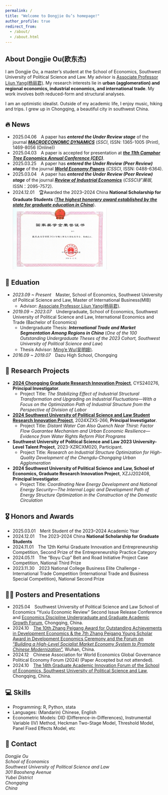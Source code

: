 ```yaml
---
permalink: /
title: "Welcome to Dongjie Ou’s homepage!"
author_profile: true
redirect_from: 
  - /about/
  - /about.html
---
```


## About Dongjie Ou(欧东杰)
I am Dongjie Ou, a master’s student at the School of Economics, Southwest University of Political Science and Law.  My advisor is [Associate Professor Lijun Yang(杨丽君)](https://es.swupl.edu.cn/szdw/zrjs/ax/x1gjjjymyx/283110.htm). My research interests lie in **urban (agglomeration) and regional economics, industrial economics, and international trade**. My work involves both reduced-form and structural analyses.

I am an optimistic idealist. Outside of my academic life, I enjoy music, hiking and trips. I grew up in Chongqing, a beautiful city in southwest China.

## 🔥 News
- 2025.04.06&emsp;A paper has ***entered the Under Review stage*** of the journal [***MACROECONOMIC DYNAMICS***](https://www.cambridge.org/core/journals/macroeconomic-dynamics) (*SSCI*, ISSN: 1365-1005 (Print), 1469-8056 (Online))
- 2025.04.03&emsp;A paper is accepted for presentation at [***the 11th Camphor Tree Economics Annual Conference (CEC)***](https://mp.weixin.qq.com/s/j_BLWAedV5WkCToqnIyCRQ).
- 2025.03.25&emsp;A paper has ***entered the Under Review (Peer Review) stage*** of the journal [***World Economy Papers***](http://sjjjwh.magtech.com.cn/CN/0488-6364/home.shtml) (*CSSCI*, ISSN: 0488-6364).
- 2025.03.04&emsp;A paper has ***entered the Under Review (Peer Review) stage*** of the journal [***Review of Industrial Economics***](https://xdch.cbpt.cnki.net/WKG/WebPublication/index.aspx?mid=xdch) (*CSSCI扩展版*, ISSN：2095-7572).
- 2024.12.01&emsp;🏆Awarded the 2023–2024 China **National Scholarship for Graduate Students** ([***The highest honorary award established by the state for graduate education in China***](https://www.gov.cn/fuwu/2014-06/11/content_2698545.htm)).
  <div style="display: flex; align-items: center; gap: 15px;">
    <img src='/images/National Scholarship.png' style='width: 300px; height: auto;'></div>

## 📖 Eduation
- *2023.09 ~ Present*&emsp;Master, School of Economics, Southwest University of Political Science and Law, Master of International Business(MIB)
  - Advisor: [Associate Professor Lijun Yang(杨丽君)](https://es.swupl.edu.cn/szdw/zrjs/ax/x1gjjjymyx/283110.htm).
- *2019.09 ~ 2023.07*&emsp;Undergraduate, School of Economics, Southwest University of Political Science and Law, International Economics and Trade (Bachelor of Economics)
  - Undergraduate Thesis: ***International Trade and Market Segmentation Among Regions in China*** (*One of the 100 Outstanding Undergraduate Theses of the 2023 Cohort, Southwest University of Political Science and Law*)
  - Thesis Advisor: [Ming’e Wu(吴明娥)](https://es.swupl.edu.cn/szdw/zrjs/ax/x1gjjjymyx/283106.htm).
- *2016.09 ~ 2019.07*&emsp;Dazu High School, Chongqing

## 📆 Research Projects
- **[2024 Chongqing Graduate Research Innovation Project](https://yjsy.swupl.edu.cn/ggtz/f19991cf461c4665b20ed73bba533283.html)**, CYS240276, **Principal Investigator**.
  - Project Title: *The Stabilizing Effect of Industrial Structural Transformation and Upgrading on Industrial Fluctuations—With a Focus on the Optimization Path of Industrial Structure from the Perspective of Division of Labor*
- **[2024 Southwest University of Political Science and Law Student Research Innovation Project](https://kyc.swupl.edu.cn/kyxm/xskyxm/8669eb1ea67147abbc6c737575674c56.htm)**, 2024XZXS-266, **Principal Investigator**.
  - Project Title: *Distant Water Can Also Quench Near Thirst: Factor Flow Guarantee Mechanism and Urban Economic Resilience—Evidence from Water Rights Reform Pilot Programs*
- **Southwest University of Political Science and Law 2023 University-Level Talent Project**, 2023-XZRCXM020, Participant.
  - Project Title: *Research on Industrial Structure Optimization for High-Quality Development of the Chengdu-Chongqing Urban Agglomeration*
- **2024 Southwest University of Political Science and Law, School of Economics, Graduate Research Innovation Project**, XZJJ202408, **Principal Investigator**.
  - Project Title: *Coordinating New Energy Development and National Energy Security—The Internal Logic and Development Path of Energy Structure Optimization in the Construction of the Domestic Circulation*

## 🎖️ Honors and Awards
- 2025.03.01&emsp;Merit Student of the 2023–2024 Academic Year
- 2024.12.01&emsp;The 2023–2024 China **National Scholarship for Graduate Students**
- 2024.11.01&emsp;The 12th KeHui Graduate Innovation and Entrepreneurship Competition, Second Prize of the Entrepreneurship Practice Category
- 2024.05.11&emsp;The “Boyu Cup” Belt and Road Initiative Project Case Competition, National Third Prize
- 2023.11.30&emsp;2023 National College Business Elite Challenge - International Trade Competition (International Trade and Business Special Competition), National Second Prize

## 🧑‍🎨 Posters and Presentations
- 2025.04&emsp;Southwest University of Political Science and Law School of Economics “Yuxiu Economic Review” Second Issue Release Conference and [Economics Discipline Undergraduate and Graduate Academic Growth Forum](https://mp.weixin.qq.com/s/rjAJYPOdfNiv8sYkN7FrtQ), Chongqing, China.
- 2024.10&emsp;[The 10th Zhang Peigang Award for Outstanding Achievements in Development Economics & the 7th Zhang Peigang Young Scholar Award in Development Economics Ceremony and the Forum on “*Building a High-Level Socialist Market Economy System to Promote Chinese Modernization*”](http://pkcjjh.hust.edu.cn/info/1068/2780.htm), Wuhan, China.
- 2024.12&emsp;Chinese Association for World Economics Global Governance Political Economy Forum (2024) (Paper Accepted but not attended).
- 2024.10&emsp;[The 14th Graduate Academic Innovation Forum of the School of Economics, Southwest University of Political Science and Law](https://es.swupl.edu.cn/xzjl/5fa34a3e7f324762862565d715fc1e7e.htm), Chongqing, China.

## 💻 Skills
- Programming: R, Python, stata
- Languages: (Mandarin) Chinese, English
- Econometric Models: DID (Difference-in-Differences), Instrumental Variable (IV) Method, Heckman Two-Stage Model, Threshold Model, Panel Fixed Effects Model, etc

## 💬 Contact
*Dongjie Ou* <br>
*School of Economics* <br>
*Southwest University of Political Science and Law* <br>
*301 Baosheng Avenue* <br>
*Yubei District* <br>
*Chongqing* <br>
*China* <br>
